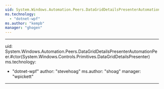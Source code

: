 ```yaml
---
uid: System.Windows.Automation.Peers.DataGridDetailsPresenterAutomationPeer
ms.technology: 
  - "dotnet-wpf"
ms.author: "kempb"
manager: "ghogen"
---
```


---
uid: System.Windows.Automation.Peers.DataGridDetailsPresenterAutomationPeer.#ctor(System.Windows.Controls.Primitives.DataGridDetailsPresenter)
ms.technology: 
  - "dotnet-wpf"
author: "stevehoag"
ms.author: "shoag"
manager: "wpickett"
---
